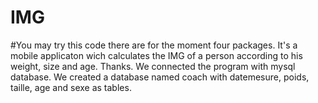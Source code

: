 # IMG
#You may try this code
there are for the moment four packages.
It's a mobile applicaton wich calculates the IMG of a person according to his weight, size and age. 
Thanks.
We connected the program with mysql database.
We created a database named coach with datemesure, poids, taille, age and sexe as tables.

